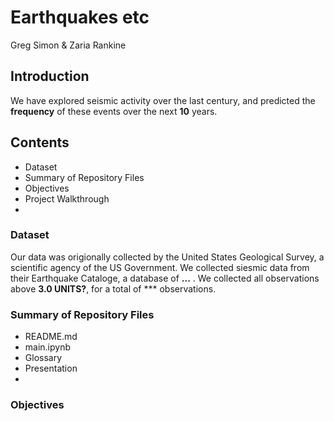 # Earthquakes etc
Greg Simon & Zaria Rankine

## Introduction
We have explored seismic activity over the last century, and predicted the **frequency** of these events over the next **10** years. 

## Contents
- Dataset
- Summary of Repository Files
- Objectives
- Project Walkthrough
- 

### Dataset
Our data was origionally collected by the United States Geological Survey, a scientific agency of the US Government. We collected siesmic data from their Earthquake Cataloge, a database of **...** . We collected all observations above **3.0 UNITS?**, for a total of *** observations.

### Summary of Repository Files
- README.md  
- main.ipynb  
- Glossary
- Presentation
- 

### Objectives